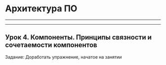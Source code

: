 # Архитектура ПО

---

---

## Урок 4. Компоненты. Принципы связности и сочетаемости компонентов

Задание: Доработать упражнение, начатое на занятии